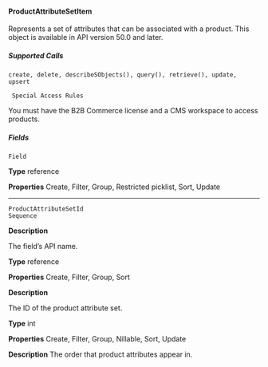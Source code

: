 #### ProductAttributeSetItem

Represents a set of attributes that can be associated with a product. This object is available in API version 50.0 and later.

##### Supported Calls
```
create, delete, describeSObjects(), query(), retrieve(), update, upsert

 Special Access Rules

```
You must have the B2B Commerce license and a CMS workspace to access products.

##### Fields

```
Field

```

**Type**
reference

**Properties**
Create, Filter, Group, Restricted picklist, Sort, Update


-----

```
ProductAttributeSetId
Sequence

```

**Description**

The field’s API name.

**Type**
reference

**Properties**
Create, Filter, Group, Sort

**Description**

The ID of the product attribute set.

**Type**
int

**Properties**
Create, Filter, Group, Nillable, Sort, Update

**Description**
The order that product attributes appear in.

